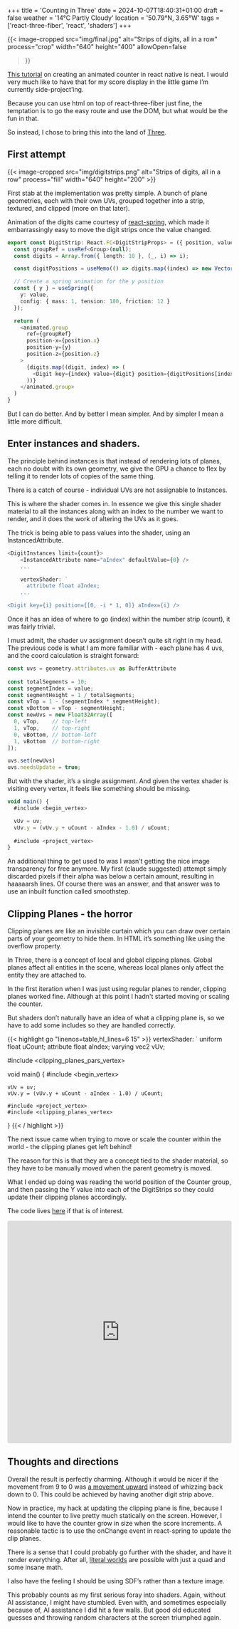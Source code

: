 +++
title = 'Counting in Three'
date = 2024-10-07T18:40:31+01:00
draft = false
weather = '14°C Partly Cloudy'
location = '50.79°N, 3.65°W'
tags = ['react-three-fiber', 'react', 'shaders']
+++


{{< image-cropped src="img/final.jpg" 
  alt="Strips of digits, all in a row" 
  process="crop" 
  width="640" 
  height="400"
  allowOpen=false
>}}

[This tutorial](https://www.youtube.com/watch?v=Rv91NdVtnsw) on creating an animated counter in react native is neat. I would very much like to have that for my score display in the little game I’m currently side-project’ing.

Because you can use html on top of react-three-fiber just fine, the temptation is to go the easy route and use the DOM, but what would be the fun in that.

So instead, I chose to bring this into the land of [Three](https://threejs.org).

## First attempt

{{< image-cropped src="img/digitstrips.png" alt="Strips of digits, all in a row" process="fill" width="640" height="200" >}}

First stab at the implementation was pretty simple. A bunch of plane geometries, each with their own UVs, grouped together into a strip, textured, and clipped (more on that later).

Animation of the digits came courtesy of [react-spring](https://www.react-spring.dev/), which made it embarrassingly easy to move the digit strips once the value changed.


```typescript
export const DigitStrip: React.FC<DigitStripProps> = ({ position, value }) => {
  const groupRef = useRef<Group>(null);
  const digits = Array.from({ length: 10 }, (_, i) => i);

  const digitPositions = useMemo(() => digits.map((index) => new Vector3(0, -index * 1, 0)), [digits])

  // Create a spring animation for the y position
  const { y } = useSpring({
    y: value,
    config: { mass: 1, tension: 180, friction: 12 }
  });

  return (
    <animated.group
      ref={groupRef}
      position-x={position.x}
      position-y={y}
      position-z={position.z}
    >
      {digits.map((digit, index) => (
        <Digit key={index} value={digit} position={digitPositions[index]} />
      ))}
    </animated.group>
  )
}
```

But I can do better. And by better I mean simpler. And by simpler I mean a little more difficult.

## Enter instances and shaders.

The principle behind instances is that instead of rendering lots of planes, each no doubt with its own geometry, we give the GPU a chance to flex by telling it to render lots of copies of the same thing.

There is a catch of course - individual UVs are not assignable to Instances.

This is where the shader comes in. In essence we give this single shader material to all the instances along with an index to the number we want to render, and it does the work of altering the UVs as it goes.

The trick is being able to pass values into the shader, using an InstancedAttribute.


```typescript
<DigitInstances limit={count}>
    <InstancedAttribute name="aIndex" defaultValue={0} />
    ...

    vertexShader: `
      attribute float aIndex;
    ...

<Digit key={i} position={[0, -i * 1, 0]} aIndex={i} />
```

Once it has an idea of where to go (index) within the number strip (count), it was fairly trivial.

I must admit, the shader uv assignment doesn’t quite sit right in my head. The previous code is what I am more familiar with - each plane has 4 uvs, and the coord calculation is straight forward:


```typescript
const uvs = geometry.attributes.uv as BufferAttribute
      
const totalSegments = 10;
const segmentIndex = value;
const segmentHeight = 1 / totalSegments;
const vTop = 1 - (segmentIndex * segmentHeight);
const vBottom = vTop - segmentHeight;
const newUvs = new Float32Array([
  0, vTop,    // top-left
  1, vTop,    // top-right
  0, vBottom, // bottom-left
  1, vBottom  // bottom-right
]);

uvs.set(newUvs)
uvs.needsUpdate = true;
```

But with the shader, it’s a single assignment. And given the vertex shader is visiting every vertex, it feels like something should be missing.


```typescript
void main() {
  #include <begin_vertex>

  vUv = uv;
  vUv.y = (vUv.y + uCount - aIndex - 1.0) / uCount;
  
  #include <project_vertex>
}
```

An additional thing to get used to was I wasn’t getting the nice image transparency for free anymore. My first (claude suggested) attempt simply discarded pixels if their alpha was below a certain amount, resulting in haaaaarsh lines.
Of course there was an answer, and that answer was to use an inbuilt function called smoothstep.



## Clipping Planes - the horror

Clipping planes are like an invisible curtain which you can draw over certain parts of your geometry to hide them. In HTML it’s something like using the overflow property.

In Three, there is a concept of local and global clipping planes. Global planes affect all entities in the scene, whereas local planes only affect the entity they are attached to.

In the first iteration when I was just using regular planes to render, clipping planes worked fine. Although at this point I hadn't started moving or scaling the counter.

But shaders don’t naturally have an idea of what a clipping plane is, so we have to add some includes so they are handled correctly.


{{< highlight go "linenos=table,hl_lines=6 15" >}}
vertexShader: `
  uniform float uCount;
  attribute float aIndex;
  varying vec2 vUv;

  #include <clipping_planes_pars_vertex>

  void main() {
    #include <begin_vertex>

    vUv = uv;
    vUv.y = (vUv.y + uCount - aIndex - 1.0) / uCount;
    
    #include <project_vertex>
    #include <clipping_planes_vertex>
  }
{{< / highlight >}}



The next issue came when trying to move or scale the counter within the world - the clipping planes get left behind!

The reason for this is that they are a concept tied to the shader material, so they have to be manually moved when the parent geometry is moved.

What I ended up doing was reading the world position of the Counter group, and then passing the Y value into each of the DigitStrips so they could update their clipping planes accordingly.


The code lives [here](https://github.com/odogono/r3f-counter) if that is of interest.


<iframe src="https://codesandbox.io/embed/zp7x95?view=preview&module=%2Fsrc%2Findex.tsx&hidenavigation=1"
     style="width:100%; height: 500px; border:0; border-radius: 4px; overflow:hidden;"
     title="r3f-counter-test"
     allow="accelerometer; ambient-light-sensor; camera; encrypted-media; geolocation; gyroscope; hid; microphone; midi; payment; usb; vr; xr-spatial-tracking"
     sandbox="allow-forms allow-modals allow-popups allow-presentation allow-same-origin allow-scripts">
</iframe>


## Thoughts and directions

Overall the result is perfectly charming. Although it would be nicer if the movement from 9 to 0 was [a movement upward](https://www.youtube.com/watch?v=vyejpfe72rA) instead of whizzing back down to 0. This could be achieved by having another digit strip above.

Now in practice, my hack at updating the clipping plane is fine, because I intend the counter to live pretty much statically on the screen. However, I would like to have the counter grow in size when the score increments. A reasonable tactic is to use the onChange event in react-spring to update the clip planes.

There is a sense that I could probably go further with the shader, and have it render everything. After all, [literal worlds](https://www.shadertoy.com) are possible with just a quad and some insane math.

I also have the feeling I should be using SDF’s rather than a texture image.

This probably counts as my first serious foray into shaders. Again, without AI assistance, I might have stumbled.  Even with, and sometimes especially because of, AI assistance I did hit a few walls. But good old educated guesses and throwing random characters at the screen triumphed again.